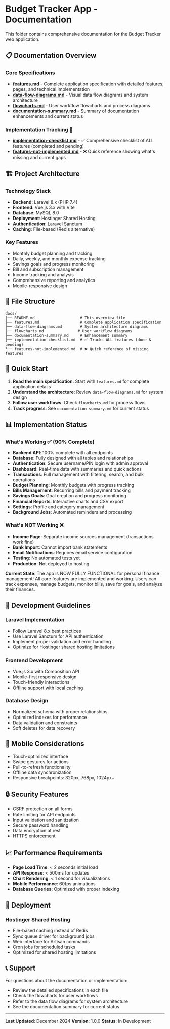 # Budget Tracker App - Documentation

This folder contains comprehensive documentation for the Budget Tracker web application.

## 📋 Documentation Overview

### Core Specifications
- **[features.md](./features.md)** - Complete application specification with detailed features, pages, and technical implementation
- **[data-flow-diagrams.md](./data-flow-diagrams.md)** - Visual data flow diagrams and system architecture
- **[flowcharts.md](./flowcharts.md)** - User workflow flowcharts and process diagrams
- **[documentation-summary.md](./documentation-summary.md)** - Summary of documentation enhancements and current status

### Implementation Tracking 🚨
- **[implementation-checklist.md](./implementation-checklist.md)** - ✅ Comprehensive checklist of ALL features (completed and pending)
- **[features-not-implemented.md](./features-not-implemented.md)** - ❌ Quick reference showing what's missing and current gaps

## 🏗️ Project Architecture

### Technology Stack
- **Backend**: Laravel 8.x (PHP 7.4)
- **Frontend**: Vue.js 3.x with Vite
- **Database**: MySQL 8.0
- **Deployment**: Hostinger Shared Hosting
- **Authentication**: Laravel Sanctum
- **Caching**: File-based (Redis alternative)

### Key Features
- Monthly budget planning and tracking
- Daily, weekly, and monthly expense tracking
- Savings goals and progress monitoring
- Bill and subscription management
- Income tracking and analysis
- Comprehensive reporting and analytics
- Mobile-responsive design

## 📁 File Structure

```
docs/
├── README.md                    # This overview file
├── features.md                  # Complete application specification
├── data-flow-diagrams.md        # System architecture diagrams
├── flowcharts.md               # User workflow diagrams
├── documentation-summary.md     # Enhancement summary
├── implementation-checklist.md  # ✅ Tracks ALL features (done & pending)
└── features-not-implemented.md  # ❌ Quick reference of missing features
```

## 🚀 Quick Start

1. **Read the main specification**: Start with `features.md` for complete application details
2. **Understand the architecture**: Review `data-flow-diagrams.md` for system design
3. **Follow user workflows**: Check `flowcharts.md` for process flows
4. **Track progress**: See `documentation-summary.md` for current status

## 📊 Implementation Status

### What's Working ✅ (90% Complete)
- **Backend API**: 100% complete with all endpoints
- **Database**: Fully designed with all tables and relationships
- **Authentication**: Secure username/PIN login with admin approval
- **Dashboard**: Real-time data with summaries and quick actions
- **Transactions**: Full management with filtering, search, and bulk operations
- **Budget Planning**: Monthly budgets with progress tracking
- **Bills Management**: Recurring bills and payment tracking
- **Savings Goals**: Goal creation and progress monitoring
- **Financial Reports**: Interactive charts and CSV export
- **Settings**: Profile and category management
- **Background Jobs**: Automated reminders and processing

### What's NOT Working ❌
- **Income Page**: Separate income sources management (transactions work fine)
- **Bank Import**: Cannot import bank statements
- **Email Notifications**: Requires email service configuration
- **Testing**: No automated tests yet
- **Production**: Not deployed to hosting

**Current State**: The app is NOW FULLY FUNCTIONAL for personal finance management! All core features are implemented and working. Users can track expenses, manage budgets, monitor bills, save for goals, and analyze their finances.

## 🔧 Development Guidelines

### Laravel Implementation
- Follow Laravel 8.x best practices
- Use Laravel Sanctum for API authentication
- Implement proper validation and error handling
- Optimize for Hostinger shared hosting limitations

### Frontend Development
- Vue.js 3.x with Composition API
- Mobile-first responsive design
- Touch-friendly interactions
- Offline support with local caching

### Database Design
- Normalized schema with proper relationships
- Optimized indexes for performance
- Data validation and constraints
- Soft deletes for data recovery

## 📱 Mobile Considerations

- Touch-optimized interface
- Swipe gestures for actions
- Pull-to-refresh functionality
- Offline data synchronization
- Responsive breakpoints: 320px, 768px, 1024px+

## 🔒 Security Features

- CSRF protection on all forms
- Rate limiting for API endpoints
- Input validation and sanitization
- Secure password handling
- Data encryption at rest
- HTTPS enforcement

## 📈 Performance Requirements

- **Page Load Time**: < 2 seconds initial load
- **API Response**: < 500ms for updates
- **Chart Rendering**: < 1 second for visualizations
- **Mobile Performance**: 60fps animations
- **Database Queries**: Optimized with proper indexing

## 🚀 Deployment

### Hostinger Shared Hosting
- File-based caching instead of Redis
- Sync queue driver for background jobs
- Web interface for Artisan commands
- Cron jobs for scheduled tasks
- Optimized for shared hosting limitations

## 📞 Support

For questions about the documentation or implementation:
- Review the detailed specifications in each file
- Check the flowcharts for user workflows
- Refer to the data flow diagrams for system architecture
- See the documentation summary for current status

---

**Last Updated**: December 2024
**Version**: 1.0.0
**Status**: In Development
